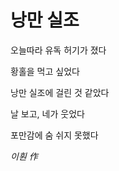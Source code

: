  # 낭만 실조
 
 오늘따라 유독 허기가 졌다

 황홀을
 먹고 싶었다
        
 낭만 실조에 걸린 것 같았다
        
 날 보고, 네가 웃었다
        
 포만감에 숨 쉬지 못했다

 *이훤 作*
